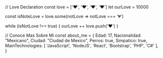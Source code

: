 
// Love Declaration
const love = ['❤', '❤', '❤', '❤']
let ourLove = 10000

const isNoteLove = love.some(notLove => notLove === '💔')

while (isNotLove !== true) {
  ourLove ++
  love.push('❤')
}

// Conoce Mas Sobre Mi
const about_me = {
    Edad: 17,
    Nacionalidad: "Mexicano",
    Ciudad: "Ciudad de Mexico",
    Perros: true,
    Simpatico: true,
    MainTechnologies: [
      'JavaScript', 'NodeJS', 'React', 'Bootstrap', 'PHP', 'C#'
    ],
}
